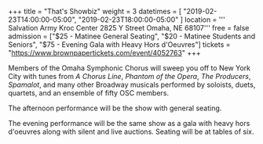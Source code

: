 +++
title = "That's Showbiz"
weight = 3
datetimes = [ "2019-02-23T14:00:00-05:00", "2019-02-23T18:00:00-05:00" ]
location = '''
Salvation Army Kroc Center
2825 Y Street
Omaha, NE 68107'''
free = false
admission = ["$25 - Matinee General Seating", "$20 - Matinee Students and Seniors", "$75 - Evening Gala with Heavy Hors d'Oeuvres"]
tickets = "https://www.brownpapertickets.com/event/4052763"
+++

Members of the Omaha Symphonic Chorus will sweep you off to New York City with tunes from *A Chorus Line*, *Phantom of the Opera*, *The Producers*, *Spamalot*, and many other Broadway musicals performed by soloists, duets, quartets, and an ensemble of fifty OSC members.

The afternoon performance will be the show with general seating.

The evening performance will be the same show as a gala with heavy hors d'oeuvres along with silent and live auctions. Seating will be at tables of six.